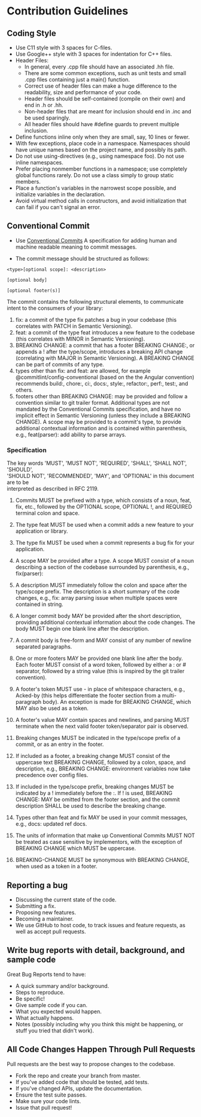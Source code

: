 # Contribution Guidelines

## Coding Style

* Use C11 style with 3 spaces for C-files.
* Use Google++ style with 3 spaces for indentation for C++ files.
* Header Files:
    - In general, every .cpp file should have an associated .hh file. 
    - There are some common exceptions, such as unit tests and small .cpp files containing just a main() function.
    - Correct use of header files can make a huge difference to the readability, size and performance of your code.
    - Header files should be self-contained (compile on their own) and end in .h or .hh. 
    - Non-header files that are meant for inclusion should end in .inc and be used sparingly.
    - All header files should have #define guards to prevent multiple inclusion.
* Define functions inline only when they are small, say, 10 lines or fewer.
* With few exceptions, place code in a namespace. Namespaces should have unique names based on the project name, and possibly its path. 
* Do not use using-directives (e.g., using namespace foo). Do not use inline namespaces.
* Prefer placing nonmember functions in a namespace; use completely global functions rarely. Do not use a class simply to group static members.
* Place a function's variables in the narrowest scope possible, and initialize variables in the declaration.
* Avoid virtual method calls in constructors, and avoid initialization that can fail if you can't signal an error.

## Conventional Commit

* Use [Conventional Commits](https://www.conventionalcommits.org/en/v1.0.0/)
A specification for adding human and machine readable meaning to commit messages.

* The commit message should be structured as follows:

````
<type>[optional scope]: <description>

[optional body]

[optional footer(s)]
````
The commit contains the following structural elements, to communicate  
intent to the consumers of your library:

1. fix: a commit of the type fix patches a bug in your codebase (this correlates with PATCH in Semantic Versioning).
2. feat: a commit of the type feat introduces a new feature to the codebase (this correlates with MINOR in Semantic Versioning).
3. BREAKING CHANGE: a commit that has a footer BREAKING CHANGE:, or appends a ! after the type/scope, introduces a breaking
API change (correlating with MAJOR in Semantic Versioning). A BREAKING CHANGE can be part of commits of any type.
4. types other than fix: and feat: are allowed, for example @commitlint/config-conventional (based on the the Angular convention)
recommends build:, chore:, ci:, docs:, style:, refactor:, perf:, test:, and others.
5. footers other than BREAKING CHANGE: <description> may be provided and follow a convention similar to git trailer format.
Additional types are not mandated by the Conventional Commits specification, and have no implicit effect in Semantic Versioning
(unless they include a BREAKING CHANGE). A scope may be provided to a commit's type, to provide additional contextual information and is contained within parenthesis, e.g., feat(parser): add ability to parse arrays.

### Specification

The key words 'MUST', 'MUST NOT', 'REQUIRED', 'SHALL', 'SHALL NOT', 'SHOULD',  
'SHOULD NOT', 'RECOMMENDED', 'MAY', and 'OPTIONAL' in this document are to be  
interpreted as described in RFC 2119.

1. Commits MUST be prefixed with a type, which consists of a noun, feat, fix, etc.,
followed by the OPTIONAL scope, OPTIONAL !, and REQUIRED terminal colon and space.

2. The type feat MUST be used when a commit adds a new feature to your application or library.
3. The type fix MUST be used when a commit represents a bug fix for your application.
4. A scope MAY be provided after a type. A scope MUST consist of a noun describing a section of the codebase surrounded by parenthesis, e.g., fix(parser):
5. A description MUST immediately follow the colon and space after the type/scope prefix. The description is a short summary of the code changes, e.g., fix: array parsing issue when multiple spaces were contained in string.
6. A longer commit body MAY be provided after the short description, providing additional contextual information about the code changes. The body MUST begin one blank line after the description.
7. A commit body is free-form and MAY consist of any number of newline separated paragraphs.
8. One or more footers MAY be provided one blank line after the body. Each footer MUST consist of a word token, followed by either a :<space> or <space># separator, followed by a string value (this is inspired by the git trailer convention).
9. A footer's token MUST use - in place of whitespace characters, e.g., Acked-by (this helps differentiate the footer section from a multi-paragraph body). An exception is made for BREAKING CHANGE, which MAY also be used as a token.
10. A footer's value MAY contain spaces and newlines, and parsing MUST terminate when the next valid footer token/separator pair is observed.
11. Breaking changes MUST be indicated in the type/scope prefix of a commit, or as an entry in the footer.
12. If included as a footer, a breaking change MUST consist of the uppercase text BREAKING CHANGE, followed by a colon, space, and description, e.g., BREAKING CHANGE: environment variables now take precedence over config files.
13. If included in the type/scope prefix, breaking changes MUST be indicated by a ! immediately before the :. If ! is used, BREAKING CHANGE: MAY be omitted from the footer section, and the commit description SHALL be used to describe the breaking change.
14. Types other than feat and fix MAY be used in your commit messages, e.g., docs: updated ref docs.
15. The units of information that make up Conventional Commits MUST NOT be treated as case sensitive by implementors, with the exception of BREAKING CHANGE which MUST be uppercase.
16. BREAKING-CHANGE MUST be synonymous with BREAKING CHANGE, when used as a token in a footer.


## Reporting a bug

* Discussing the current state of the code.
* Submitting a fix.
* Proposing new features.
* Becoming a maintainer.
* We use GitHub to host code, to track issues and feature requests, as well as accept pull requests.

## Write bug reports with detail, background, and sample code

Great Bug Reports tend to have:

* A quick summary and/or background.
* Steps to reproduce.
* Be specific!
* Give sample code if you can. 
* What you expected would happen.
* What actually happens.
* Notes (possibly including why you think this might be happening, or stuff you tried that didn't work).

## All Code Changes Happen Through Pull Requests

Pull requests are the best way to propose changes to the codebase.

* Fork the repo and create your branch from master.
* If you've added code that should be tested, add tests.
* If you've changed APIs, update the documentation.
* Ensure the test suite passes.
* Make sure your code lints.
* Issue that pull request!
